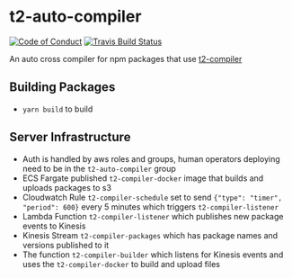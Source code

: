 # t2-auto-compiler
[![Code of Conduct](https://img.shields.io/badge/%E2%9D%A4-code%20of%20conduct-blue.svg?style=flat)](https://github.com/tessel/project/blob/master/CONDUCT.md)
[![Travis Build Status](https://travis-ci.org/tessel/t2-auto-compiler.svg?branch=master)](https://travis-ci.org/tessel/t2-auto-compiler)

An auto cross compiler for npm packages that use [t2-compiler](https://github.com/tessel/t2-compiler)

## Building Packages

- `yarn build` to build

## Server Infrastructure

- Auth is handled by aws roles and groups, human operators deploying need to be in the `t2-auto-compiler` group
- ECS Fargate published `t2-compiler-docker` image that builds and uploads packages to s3
- Cloudwatch Rule `t2-compiler-schedule` set to send `{"type": "timer", "period": 600}` every 5 minutes which triggers `t2-compiler-listener`
- Lambda Function `t2-compiler-listener` which publishes new package events to Kinesis
- Kinesis Stream `t2-compiler-packages` which has package names and versions published to it
- The function `t2-compiler-builder` which listens for Kinesis events and uses the `t2-compiler-docker` to build and upload files
